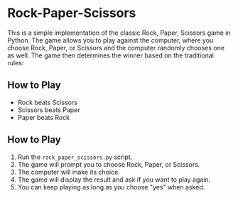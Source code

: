 # Rock-Paper-Scissors
This is a simple implementation of the classic Rock, Paper, Scissors game in Python. The game allows you to play against the computer, where you choose Rock, Paper, or Scissors and the computer randomly chooses one as well. The game then determines the winner based on the traditional rules:

## How to Play
- Rock beats Scissors
- Scissors beats Paper
- Paper beats Rock

## How to Play

1. Run the `rock_paper_scissors.py` script.
2. The game will prompt you to choose Rock, Paper, or Scissors.
3. The computer will make its choice.
4. The game will display the result and ask if you want to play again.
5. You can keep playing as long as you choose "yes" when asked.
